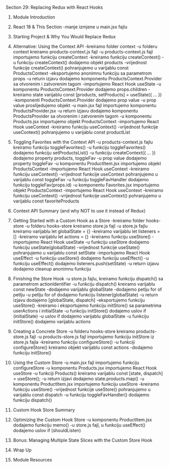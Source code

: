 Section 29: Replacing Redux with React Hooks

01. Module Introduction

02. React 18 & This Section
-manje izmjene u main.jsx fajlu

03. Starting Project & Why You Would Replace Redux

04. Alternative: Using the Context API
-kreiramo folder context
-u folderu context kreiramo products-context.js fajl
-u products-context.js fajl importujemo funkciju createContext 
-kreiramo funkciju createContext()
-u funkciju createContext() dodajemo objekt products
-vrijednost funkcije createContext() pohranjujemo u varijablu const ProductsContext
-eksportujemo anonimnu funkciju sa parametrom props
-u return izjavu dodajemo komponentu ProductsContext.Provider sa otvorenim i zatvorenim tagom
-importujemo React Hook useState
-u komponentu ProductsContext.Provider dodajemo props.children
-kreiramo state varijablu const [products, setProducts] = useState({ ... })
-komponenti ProductsContext.Provider dodajemo prop value
-u prop value proslijedujemo objekt
-u main.jsx fajl importujemo komponentu ProductsProvider.jsx
-u return izjavu dodajemo komponentu ProductsProvider sa otvorenim i zatvorenim tagom
-u komponentu Products.jsx importujemo objekt ProductsContext
-importujemo React Hook useContext
-kreiramo funkciju useContext()
-vrijednost funkcije useContext() pohranjujemo u varijablu const productList

05. Toggling Favorites with the Context API
-u products-context.js fajlu kreiramo funkciju toggleFavorites()
-u funkciju toggleFavorites() dodajemo funkciju setProductsList()
-u funkciju createContext({ ... }) dodajemo property products, toggleFav
-u prop value dodajemo property toggleFav
-u komponentu ProductItem.jsx importujemo objekt ProductsContext
-importujemo React Hook useContext
-kreiramo funkciju useContext()
-vrijednost funkcije useContext pohranjujemo u varijablu const toggleFav
-u funkciju toggleFavHandler dodajemo funkciju toggleFav(props.id)
-u komponentu Favorites.jsx importujemo objekt ProductsContext
-importujemo React Hook useContext
-kreiramo funkciju useContext()
-vrijednost funkcije useContext() pohranjujemo u varijablu const favoriteProducts

06. Context API Summary (and why NOT to use it instead of Redux)

07. Getting Started with a Custom Hook as a Store
-kreiramo folder hooks-store
-u folderu hooks-store kreiramo store.js fajl
-u store.js fajlu kreiramo varijablu let globalState = {}
-kreiramo varijablu let listeners = []
-kreiramo varijablu let actions = {}
-kreiramo funkciju useStore()
-importujemo React Hook useState
-u funkciju useStore dodajemo funkciju useState(globalState)
-vrijednost funkcije useState() pohranjujemo u varijablu const setState
-importujemo React Hook useEffect
-u funkciju useStore() dodajemo funkciju useEffect()
-u funkciju useEffect() dodajemo listeners.push(setState)
-u return izjavu dodajemo cleanup anonimnu funkciju 

08. Finishing the Store Hook
-u store.js fajlu, kreiramo funkciju dispatch() sa parametrom actionIdentifier
-u funkciju dispatch() kreiramo varijablu const newState
-dodajemo varijablu globalState
-dodajemo petlju for of petlju
-u petlju for of dodajemo funkciju listener(globalState)
-u return izjavu dodajemo [globalState, dispatch]
-eksportujemo funkciju useStore()
-kreiramo i eksportujemo funkciju initStore() sa parametrima userActions i initialState
-u funkciju initStore() dodajemo uslov if (initialState)
-u uslov if dodajemo varijablu globalState
-u funkciju initStore() dodajemo varijablu actions

09. Creating a Concrete Store
-u folderu hooks-store kreiramo products-store.js fajl
-u products-store.js fajl importujemo funkciju initStore iz store.js fajla
-kreiramo funkciju configureStore()
-u funkciji configureStore() kreiramo objekt varijablu const actions
-dodajemo funkciju initStore()

10. Using the Custom Store
-u main.jsx fajl importujemo funkciju configureStore
-u komponentu Products.jsx importujemo React Hook useStore
-u funkciji Products() kreiramo varijablu const [state, dispatch] = useStore();
-u return izjavi dodajemo state.products.map()
-u komponentu ProductItem.jsx importujemo funkciju useStore
-kreiramo funkciju useStore()
-vrijednost funkcije useStore() pohranjujemo u varijablu const dispatch
-u funkciju toggleFavHandler() dodajemo funkciju dispatch()

11. Custom Hook Store Summary

12. Optimizing the Custom Hook Store
-u komponentu ProductItem.jsx dodajemo funkciju memo()
-u store.js fajl, u funkciju useEffect() dodajemo uslov if (shouldListen)

13. Bonus: Managing Multiple State Slices with the Custom Store Hook

14. Wrap Up

15. Module Resources
